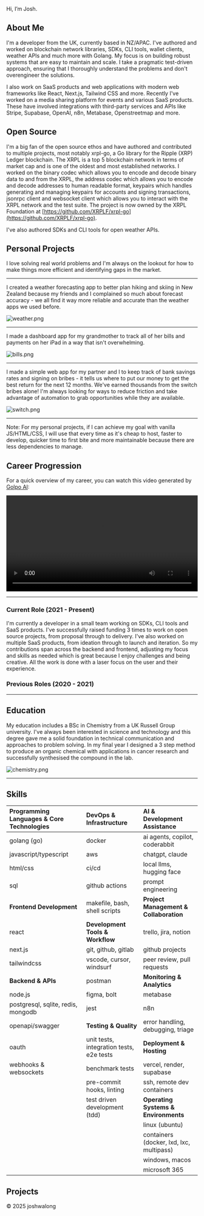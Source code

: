 Hi, I’m Josh.

## About Me
I'm a developer from the UK, currently based in NZ/APAC. I've authored and worked on blockchain network libraries, SDKs, CLI tools, wallet clients, weather APIs and much more with Golang. My focus is on building robust systems that are easy to maintain and scale. I take a pragmatic test-driven approach, ensuring that I thoroughly understand the problems and don't overengineer the solutions.

I also work on SaaS products and web applications with modern web frameworks like React, Next.js, Tailwind CSS and more. Recently I've worked on a media sharing platform for events and various SaaS products. These have involved integrations with third-party services and APIs like Stripe, Supabase, OpenAI, n8n, Metabase, Openstreetmap and more. 

## Open Source

I'm a big fan of the open source ethos and have authored and contributed to multiple projects, most notably xrpl-go, a Go library for the Ripple (XRP) Ledger blockchain. The XRPL is a top 5 blockchain network in terms of market cap and is one of the oldest and most established networks. I worked on the binary codec which allows you to encode and decode binary data to and from the XRPL, the address codec which allows you to encode and decode addresses to human readable format, keypairs which handles generating and managing keypairs for accounts and signing transactions, jsonrpc client and websocket client which allows you to interact with the XRPL network and the test suite. The project is now owned by the XRPL Foundation at [https://github.com/XRPLF/xrpl-go](https://github.com/XRPLF/xrpl-go).

I've also authored SDKs and CLI tools for open weather APIs.

## Personal Projects

I love solving real world problems and I'm always on the lookout for how to make things more efficient and identifying gaps in the market.

---
I created a weather forecasting app to better plan hiking and skiing in New Zealand because my friends and I complained so much about forecast accuracy - we all find it way more reliable and accurate than the weather apps we used before. 

![weather.png](weather.png)

---

I made a dashboard app for my grandmother to track all of her bills and payments on her iPad in a way that isn't overwhelming. 

![bills.png](bills.png)

---

I made a simple web app for my partner and I to keep track of bank savings rates and signing on bribes - it tells us where to put our money to get the best return for the next 12 months. We've earned thousands from the switch bribes alone! I'm always looking for ways to reduce friction and take advantage of automation to grab opportunities while they are available.

![switch.png](switch.png)

---

Note: For my personal projects, if I can achieve my goal with vanilla JS/HTML/CSS, I will use that every time as it's cheap to host, faster to develop, quicker time to first bite and more maintainable because there are less dependencies to manage.


## Career Progression

For a quick overview of my career, you can watch this video generated by [Golpo AI](https://video.golpoai.com/):

<video width="100%" style="max-width: 100%; display: block; margin: 0 auto;" controls>
  <source src="josh_golpo_small.webm" type="video/webm">
</video>

---
### Current Role (2021 - Present)

I'm currently a developer in a small team working on SDKs, CLI tools and SaaS products. I've successfully raised funding 3 times to work on open source projects, from proposal through to delivery. I've also worked on multiple SaaS products, from ideation through to launch and iteration. So my contributions span across the backend and frontend, adjusting my focus and skills as needed which is great because I enjoy challenges and being creative. All the work is done with a laser focus on the user and their experience.

### Previous Roles (2020 - 2021)

---
## Education

My education includes a BSc in Chemistry from a UK Russell Group university. I've always been interested in science and technology and this degree gave me a solid foundation in technical communication and approaches to problem solving. In my final year I designed a 3 step method to produce an organic chemical with applications in cancer research and successfully synthesised the compound in the lab.

![chemistry.png](chemistry.png)

---
## Skills

| **Programming Languages & Core Technologies** | **DevOps & Infrastructure** | **AI & Development Assistance** |
|:---|:---|:---|
| golang (go) | docker | ai agents, copilot, coderabbit |
| javascript/typescript | aws | chatgpt, claude |
| html/css | ci/cd | local llms, hugging face |
| sql | github actions | prompt engineering |
| **Frontend Development** | makefile, bash, shell scripts | **Project Management & Collaboration** |
| react | **Development Tools & Workflow** | trello, jira, notion |
| next.js | git, github, gitlab | github projects |
| tailwindcss | vscode, cursor, windsurf | peer review, pull requests |
| **Backend & APIs** | postman | **Monitoring & Analytics** |
| node.js | figma, bolt | metabase |
| postgresql, sqlite, redis, mongodb | jest | n8n |
| openapi/swagger | **Testing & Quality** | error handling, debugging, triage |
| oauth | unit tests, integration tests, e2e tests | **Deployment & Hosting** |
| webhooks & websockets | benchmark tests | vercel, render, supabase |
| | pre-commit hooks, linting | ssh, remote dev containers |
| | test driven development (tdd) | **Operating Systems & Environments** |
| | | linux (ubuntu) |
| | | containers (docker, lxd, lxc, multipass) |
| | | windows, macos |
| | | microsoft 365 |

## Projects

© 2025 joshwalong